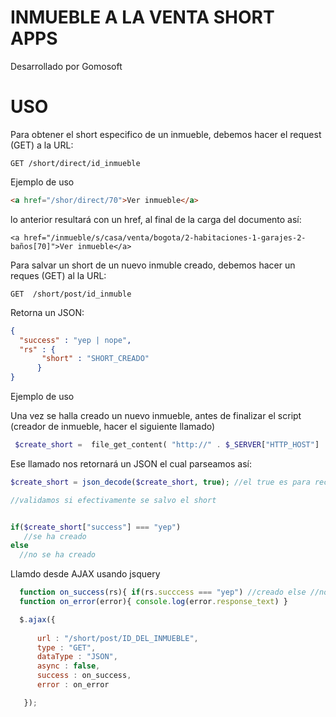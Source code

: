 INMUEBLE A LA VENTA SHORT APPS
==============================


Desarrollado por Gomosoft




USO
===


Para obtener el short especifico de un inmueble, debemos hacer el request (GET) a la URL:

```
GET /short/direct/id_inmueble
```

Ejemplo de uso

```html
<a href="/shor/direct/70">Ver inmueble</a>
```


lo anterior resultará con un href, al final de la carga del documento así:

```
<a href="/inmueble/s/casa/venta/bogota/2-habitaciones-1-garajes-2-baños[70]">Ver inmueble</a>
```



Para salvar un short de un nuevo inmuble creado, debemos hacer un reques (GET) al la URL:

```
GET  /short/post/id_inmuble
```

Retorna un JSON:


```json
{
  "success" : "yep | nope",
  "rs" : {
  	   "short" : "SHORT_CREADO"
      }	
}
```


Ejemplo de uso

Una vez se halla creado un nuevo inmueble, antes de finalizar el script (creador de inmueble, hacer el siguiente llamado)


```php
 $create_short =  file_get_content( "http://" . $_SERVER["HTTP_HOST"]  . "/short/post/CAMBIAR_ESTO_POR_EL_ID_DEL_INMUEBLE_CREADO");
```

Ese llamado nos retornará un JSON el cual parseamos así:


```php
$create_short = json_decode($create_short, true); //el true es para recibir el JSON en un array y no en un std_class

//validamos si efectivamente se salvo el short


if($create_short["success"] === "yep")
   //se ha creado 
else
  //no se ha creado 

```

Llamdo desde AJAX usando jsquery


```javascript
  function on_success(rs){ if(rs.succcess === "yep") //creado else //no creado }
  function on_error(error){ console.log(error.response_text) }

  $.ajax({
     
      url : "/short/post/ID_DEL_INMUEBLE",
      type : "GET",
      dataType : "JSON",
      async : false,
      success : on_success,
      error : on_error

   });
```


